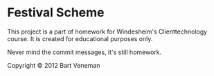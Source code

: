 # Festival Scheme

This project is a part of homework for Windesheim's Clienttechnology course. It is created for educational purposes only.

Never mind the commit messages, it's still homework.

Copyright &copy; 2012 Bart Veneman
